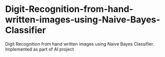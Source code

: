 Digit-Recognition-from-hand-written-images-using-Naive-Bayes-Classifier
=======================================================================

Digit Recognition from hand written images using Naive Bayes Classifier. Implemented as part of AI project

